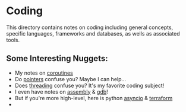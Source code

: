 # Coding
This directory contains notes on coding including general concepts, specific languages, frameworks and databases, as wells as associated tools.
## Some Interesting Nuggets:
-  My notes on [coroutines](concepts/coroutines.md)
-  Do [pointers](concepts/pointers.md) confuse you? Maybe I can help...
-  Does [threading](concepts/threading.md) confuse you? It's my favorite coding subject!
- I even have notes on [assembly](languages/assembly.md) & [gdb](gdb.md)!
- But if you're more high-level, here is python [asyncio](languages/python/asyncio.md) & [terraform](terraform.md)
- 
